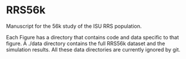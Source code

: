 # RRS56k
Manuscript for the 56k study of the ISU RRS population.

Each Figure has a directory that contains code and data specific to that figure. A ./data directory contains the full RRS56k dataset and the simulation results. All these data directories are currently ignored by git.
